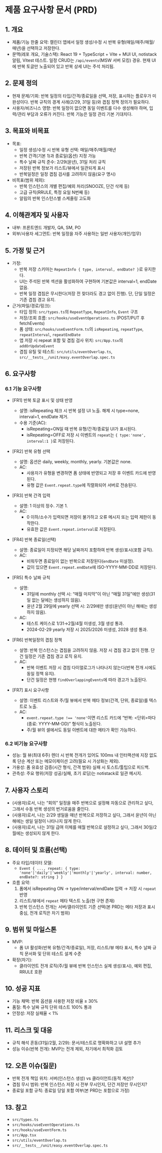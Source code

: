 # 제품 요구사항 문서 (PRD)

## 1. 개요

- 제품/기능 한줄 요약: 캘린더 앱에서 일정 생성/수정 시 반복 유형(매일/매주/매월/매년)을 선택하고 저장한다.
- 문맥(레포 개요, 기술스택): React 19 + TypeScript + Vite + MUI UI, notistack 알림, Vitest 테스트. 일정 CRUD는 `/api/events`(MSW 서버 모킹) 경유. 현재 UI에 반복 토글만 노출되어 있고 반복 상세 UI는 주석 처리됨.

## 2. 문제 정의

- 현재 문제/기회: 반복 일정의 타입/간격/종료일을 선택, 저장, 표시하는 플로우가 미완성이다. 반복 규칙의 경계 사례(2/29, 31일 등)와 겹침 정책 정의가 필요하다.
- 사용자/비즈니스 영향: 반복 일정이 없으면 동일 이벤트를 다수 생성해야 하며, 입력/관리 부담과 오류가 커진다. 반복 기능은 일정 관리 기본 기대치다.

## 3. 목표와 비목표

- 목표:
  - 일정 생성/수정 시 반복 유형 선택: 매일/매주/매월/매년
  - 반복 간격(기본 1)과 종료일(옵션) 지정 가능
  - 특수 날짜 규칙 준수: 2/29(윤년), 31일 처리 규칙
  - 저장된 반복 정보가 리스트/뷰에서 일관되게 표시
  - 반복일정은 일정 겹침 검사를 고려하지 않음(요구 명시)
- 비목표(범위 제외):
  - 반복 인스턴스의 개별 편집/예외 처리(SNOOZE, 단건 삭제 등)
  - 고급 규칙(RRULE, 특정 요일 N번째 등)
  - 알림의 반복 인스턴스별 스케줄링 고도화

## 4. 이해관계자 및 사용자

- 내부: 프론트엔드 개발자, QA, SM, PO
- 외부/사용자 세그먼트: 반복 일정을 자주 사용하는 일반 사용자(개인/업무)

## 5. 가정 및 근거

- 가정:
  - 반복 저장 스키마는 `RepeatInfo { type, interval, endDate? }`로 유지한다.
  - UI는 주석된 반복 섹션을 활성화하여 구현하며 기본값은 interval=1, endDate 없음.
  - 반복 일정 겹침은 무시한다(저장 전 찾더라도 경고 없이 진행). 단, 단일 일정은 기존 겹침 경고 유지.
- 근거(파일/경로/링크):
  - 타입 정의: `src/types.ts`의 `RepeatType`, `RepeatInfo`, `Event` 구조
  - 저장/조회 흐름: `src/hooks/useEventOperations.ts` (POST/PUT 후 fetchEvents)
  - 폼 상태: `src/hooks/useEventForm.ts`의 `isRepeating`, `repeatType`, `repeatInterval`, `repeatEndDate`
  - 앱 저장 시 repeat 포함 및 겹침 검사 위치: `src/App.tsx`의 `addOrUpdateEvent`
  - 겹침 유틸 및 테스트: `src/utils/eventOverlap.ts`, `src/__tests__/unit/easy.eventOverlap.spec.ts`

## 6. 요구사항

### 6.1 기능 요구사항

- [FR1] 반복 토글 표시 및 상태 반영

  - 설명: isRepeating 체크 시 반복 설정 UI 노출. 해제 시 type=none, interval=1, endDate 제거.
  - 수용 기준(AC):
    - isRepeating=ON일 때 반복 유형/간격/종료일 UI가 표시된다.
    - isRepeating=OFF로 저장 시 이벤트의 `repeat`는 `{ type:'none', interval:1 }`로 저장된다.

- [FR2] 반복 유형 선택

  - 설명: 옵션은 daily, weekly, monthly, yearly. 기본값은 none.
  - AC:
    - 사용자가 유형을 변경하면 폼 상태에 반영되고 저장 후 이벤트 카드에 반영된다.
    - 유형 값은 `Event.repeat.type`에 직렬화되어 서버로 전송된다.

- [FR3] 반복 간격 입력

  - 설명: 1 이상의 정수. 기본 1.
  - AC:
    - 0 이하/소수가 입력되면 저장이 불가하고 오류 메시지 또는 입력 제한이 동작한다.
    - 유효한 값은 `Event.repeat.interval`로 저장된다.

- [FR4] 반복 종료일(선택)

  - 설명: 종료일이 지정되면 해당 날짜까지 포함하여 반복 생성/표시(포함 규칙).
  - AC:
    - 비워두면 종료일이 없는 반복으로 저장된다(`endDate` 미설정).
    - 값이 있으면 `Event.repeat.endDate`에 ISO-YYYY-MM-DD로 저장된다.

- [FR5] 특수 날짜 규칙

  - 설명:
    - 31일에 monthly 선택 시: “매월 마지막”이 아닌 “매월 31일”에만 생성(31일 없는 달에는 생성하지 않음).
    - 윤년 2월 29일에 yearly 선택 시: 2/29에만 생성(윤년이 아닌 해에는 생성하지 않음).
  - AC:
    - 테스트 케이스로 1/31→2월/4월 미생성, 3월 생성 통과.
    - 2024-02-29 yearly 저장 시 2025/2026 미생성, 2028 생성 통과.

- [FR6] 반복일정의 겹침 정책

  - 설명: 반복 인스턴스는 겹침을 고려하지 않음. 저장 시 겹침 경고 없이 진행. 단건 일정은 기존 겹침 경고 로직 유지.
  - AC:
    - 반복 이벤트 저장 시 겹침 다이얼로그가 나타나지 않는다(반복 전개 시에도 동일 정책 유지).
    - 단건 일정은 현행 `findOverlappingEvents`에 따라 경고가 노출된다.

- [FR7] 표시 요구사항
  - 설명: 이벤트 리스트와 주/월 뷰에서 반복 메타 정보(간격, 단위, 종료일)를 텍스트로 노출.
  - AC:
    - `event.repeat.type !== 'none'`이면 리스트 카드에 “반복: <interval><단위>마다 (종료: YYYY-MM-DD)” 형식이 노출된다.
    - 주/월 뷰의 셀에서도 동일 이벤트에 대한 메타가 확인 가능하다.

### 6.2 비기능 요구사항

- 성능: 월 뷰(최대 6주) 렌더 시 반복 전개가 있어도 100ms 내 인터랙션에 지장 없도록 단순 계산 또는 메모이제이션 고려(필요 시 가상화는 제외).
- 가용성: 폼 유효성 검증(시간 형식, 간격 범위) 실패 시 토스트/툴팁으로 피드백.
- 관측성: 주요 행위(저장 성공/실패, 초기 로딩)는 notistack로 일관 메시지.

## 7. 사용자 스토리

- (사용자)로서, 나는 “회의” 일정을 매주 반복으로 설정해 자동으로 관리하고 싶다, 그래서 수동 반복 생성의 번거로움을 줄인다.
- (사용자)로서, 나는 2/29 생일을 매년 반복으로 저장하고 싶다, 그래서 윤년이 아닌 해에는 생일 일정이 나타나지 않게 한다.
- (사용자)로서, 나는 31일 급여 이체를 매월 반복으로 설정하고 싶다, 그래서 30일/2월에는 생성되지 않게 한다.

## 8. 데이터 및 흐름(선택)

- 주요 타입/데이터 모델:
  - `Event { ..., repeat: { type: 'none'|'daily'|'weekly'|'monthly'|'yearly', interval: number, endDate?: string } }`
- 흐름 요약:
  1. 폼에서 isRepeating ON → type/interval/endDate 입력 → 저장 시 `repeat` 반영
  2. 리스트/뷰에서 `repeat` 메타 텍스트 노출(현 구현 존재)
  3. 반복 인스턴스 전개는 서버/클라이언트 기준 선택(본 PRD는 메타 저장과 표시 중심, 전개 로직은 차기 범위)

## 9. 범위 및 마일스톤

- MVP:
  - 폼 UI 활성화(반복 유형/간격/종료일), 저장, 리스트/뷰 메타 표시, 특수 날짜 규칙 문서화 및 단위 테스트 설계 수준
- 확장(차기):
  - 클라이언트 전개 로직(주/월 뷰에 반복 인스턴스 실제 생성/표시), 예외 편집, RRULE 호환

## 10. 성공 지표

- 기능 채택: 반복 옵션을 사용한 저장 비율 ≥ 30%
- 품질: 특수 날짜 규칙 단위 테스트 100% 통과
- 안정성: 저장 실패율 < 1%

## 11. 리스크 및 대응

- 규칙 해석 혼동(31일/2월, 2/29): 문서/테스트로 명확화하고 UI 설명 추가
- 성능 이슈(반복 전개): MVP는 전개 제외, 차기에서 최적화 검토

## 12. 오픈 이슈(질문)

- 반복 전개 책임 위치: 서버(인스턴스 생성) vs 클라이언트(동적 계산)?
- 겹침 무시 범위: 반복 인스턴스 저장 시 전부 무시인지, 단건 저장만 무시인지?
- 종료일 포함 규칙: 종료일 당일 포함 여부(본 PRD는 포함으로 가정)

## 13. 참고

- `src/types.ts`
- `src/hooks/useEventOperations.ts`
- `src/hooks/useEventForm.ts`
- `src/App.tsx`
- `src/utils/eventOverlap.ts`
- `src/__tests__/unit/easy.eventOverlap.spec.ts`
